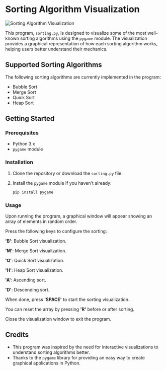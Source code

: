 # Sorting Algorithm Visualization

![Sorting Algorithm Visualization](sorting_visualization.gif)

This program, `sorting.py`, is designed to visualize some of the most well-known sorting algorithms using the `pygame` module. The visualization provides a graphical representation of how each sorting algorithm works, helping users better understand their mechanics.

## Supported Sorting Algorithms

The following sorting algorithms are currently implemented in the program:

- Bubble Sort
- Merge Sort
- Quick Sort
- Heap Sort

## Getting Started

### Prerequisites

- Python 3.x
- `pygame` module

### Installation

1. Clone the repository or download the `sorting.py` file.

2. Install the `pygame` module if you haven't already:

   ```bash
   pip install pygame

### Usage

Upon running the program, a graphical window will appear showing an array of elements in random order.

Press the following keys to configure the sorting:

**'B'**: Bubble Sort visualization.

**'M'**: Merge Sort visualization.

**'Q'**: Quick Sort visualization.

**'H'**: Heap Sort visualization.

**'A'**: Ascending sort.

**'D'**: Descending sort.


When done, press **'SPACE'** to start the sorting visualization. 

You can reset the array by pressing **'R'** before or after sorting.


Close the visualization window to exit the program.

## Credits

- This program was inspired by the need for interactive visualizations to understand sorting algorithms better.
- Thanks to the `pygame` library for providing an easy way to create graphical applications in Python.

